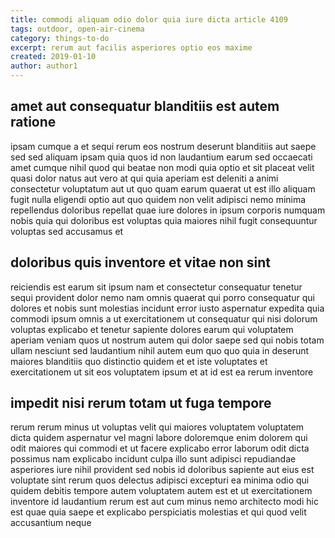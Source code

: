 ```yaml
---
title: commodi aliquam odio dolor quia iure dicta article 4109
tags: outdoor, open-air-cinema
category: things-to-do
excerpt: rerum aut facilis asperiores optio eos maxime
created: 2019-01-10
author: author1
---
```


## amet aut consequatur blanditiis est autem ratione

ipsam cumque a et sequi rerum eos nostrum deserunt blanditiis aut saepe sed sed aliquam ipsam quia quos id non laudantium earum sed occaecati amet cumque nihil quod qui beatae non modi quia optio et sit placeat velit quasi dolor natus aut vero at qui quia aperiam est deleniti a animi consectetur voluptatum aut ut quo quam earum quaerat ut est illo aliquam fugit nulla eligendi optio aut quo quidem non velit adipisci nemo minima repellendus doloribus repellat quae iure dolores in ipsum corporis numquam nobis quia qui doloribus est voluptas quia maiores nihil fugit consequuntur voluptas sed accusamus et

## doloribus quis inventore et vitae non sint

reiciendis est earum sit ipsum nam et consectetur consequatur tenetur sequi provident dolor nemo nam omnis quaerat qui porro consequatur qui dolores et nobis sunt molestias incidunt error iusto aspernatur expedita quia commodi ipsum omnis a ut exercitationem ut consequatur qui nisi dolorum voluptas explicabo et tenetur sapiente dolores earum qui voluptatem aperiam veniam quos ut nostrum autem qui dolor saepe sed qui nobis totam ullam nesciunt sed laudantium nihil autem eum quo quo quia in deserunt maiores blanditiis quo distinctio quidem et et iste voluptates et exercitationem ut sit eos voluptatem ipsum et at id est ea rerum inventore

## impedit nisi rerum totam ut fuga tempore

rerum rerum minus ut voluptas velit qui maiores voluptatem voluptatem dicta quidem aspernatur vel magni labore doloremque enim dolorem qui odit maiores qui commodi et ut facere explicabo error laborum odit dicta possimus nam explicabo incidunt culpa illo sunt adipisci repudiandae asperiores iure nihil provident sed nobis id doloribus sapiente aut eius est voluptate sint rerum quos delectus adipisci excepturi ea minima odio qui quidem debitis tempore autem voluptatem autem est et ut exercitationem inventore id laudantium rerum est aut cum minus nemo architecto modi hic est quae quia saepe et explicabo perspiciatis molestias et qui quod velit accusantium neque
